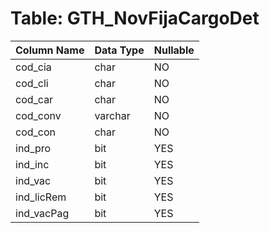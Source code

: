 # Table: GTH_NovFijaCargoDet

| Column Name | Data Type | Nullable |
|-------------|-----------|----------|
| cod_cia | char | NO |
| cod_cli | char | NO |
| cod_car | char | NO |
| cod_conv | varchar | NO |
| cod_con | char | NO |
| ind_pro | bit | YES |
| ind_inc | bit | YES |
| ind_vac | bit | YES |
| ind_licRem | bit | YES |
| ind_vacPag | bit | YES |
